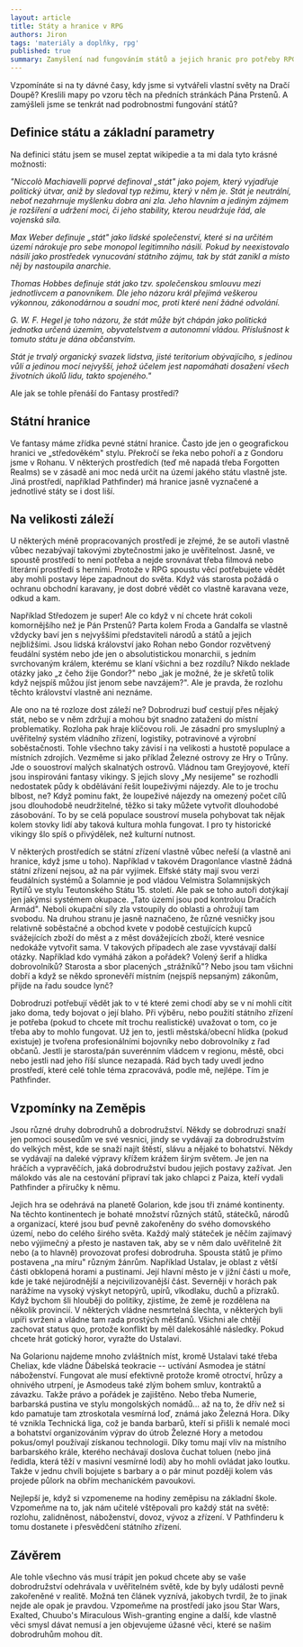 ```yaml
---
layout: article
title: Státy a hranice v RPG
authors: Jiron
tags: 'materiály a doplňky, rpg'
published: true
summary: Zamyšlení nad fungováním států a jejich hranic pro potřeby RPG.
---
```

Vzpomínáte si na ty dávné časy, kdy jsme si vytvářeli vlastní světy na Dračí Doupě? Kreslili mapy po vzoru těch na předních stránkách Pána Prstenů. A zamýšleli jsme se tenkrát nad podrobnostmi fungování států? 

## Definice státu a základní parametry

Na definici státu jsem se musel zeptat wikipedie a ta mi dala tyto krásné možnosti: 

_"Niccolò Machiavelli poprvé definoval „stát" jako pojem, který vyjadřuje politický útvar, aniž by sledoval typ režimu, který v něm je. Stát je neutrální, neboť nezahrnuje myšlenku dobra ani zla. Jeho hlavním a jediným zájmem je rozšíření a udržení moci, či jeho stability, kterou neudržuje řád, ale vojenská síla._ 

_Max Weber definuje „stát" jako lidské společenství, které si na určitém území nárokuje pro sebe monopol legitimního násilí. Pokud by neexistovalo násilí jako prostředek vynucování státního zájmu, tak by stát zanikl a místo něj by nastoupila anarchie._ 

_Thomas Hobbes definuje stát jako tzv. společenskou smlouvu mezi jednotlivcem a panovníkem. Dle jeho názoru král přejímá veškerou výkonnou, zákonodárnou a soudní moc, proti které není žádné odvolání._ 

_G. W. F. Hegel je toho názoru, že stát může být chápán jako politická jednotka určená územím, obyvatelstvem a autonomní vládou. Příslušnost k tomuto státu je dána občanstvím._ 

_Stát je trvalý organický svazek lidstva, jisté teritorium obývajícího, s jedinou vůlí a jedinou mocí nejvyšší, jehož účelem jest napomáhati dosažení všech životních úkolů lidu, takto spojeného."_ 

Ale jak se tohle přenáší do Fantasy prostředí? 

## Státní hranice

Ve fantasy máme zřídka pevné státní hranice. Často jde jen o geografickou hranici ve „středověkém" stylu. Překročí se řeka nebo pohoří a z Gondoru jsme v Rohanu. V některých prostředích (teď mě napadá třeba Forgotten Realms) se v zásadě ani moc nedá určit na území jakého státu vlastně jste. Jiná prostředí, například Pathfinder) má hranice jasně vyznačené a jednotlivé státy se i dost liší. 

## Na velikosti záleží

U některých méně propracovaných prostředí je zřejmé, že se autoři vlastně vůbec nezabývají takovými zbytečnostmi jako je uvěřitelnost. Jasně, ve spoustě prostředí to není potřeba a nejde srovnávat třeba filmová nebo literární prostředí s herními. Protože v RPG spoustu věcí potřebujete vědět aby mohli postavy lépe zapadnout do světa. Když vás starosta požádá o ochranu obchodní karavany, je dost dobré vědět co vlastně karavana veze, odkud a kam. 

Například Středozem je super! Ale co když v ní chcete hrát cokoli komornějšího než je Pán Prstenů? Parta kolem Froda a Gandalfa se vlastně vždycky baví jen s nejvyššími představiteli národů a států a jejich nejbližšími. Jsou lidská království jako Rohan nebo Gondor rozvětvený feudální systém nebo jde jen o absolutistickou monarchii, s jedním svrchovaným králem, kterému se klaní všichni a bez rozdílu? Nikdo neklade otázky jako „z čeho žije Gondor?" nebo „jak je možné, že je skřetů tolik když nejspíš můžou jíst jenom sebe navzájem?". Ale je pravda, že rozlohu těchto království vlastně ani neznáme. 

Ale ono na té rozloze dost záleží ne? Dobrodruzi buď cestují přes nějaký stát, nebo se v něm zdržují a mohou být snadno zataženi do místní problematiky. Rozloha pak hraje klíčovou roli. Je zásadní pro smysluplný a uvěřitelný systém vládního zřízení, logistiky, potravinové a výrobní soběstačnosti. Tohle všechno taky závisí i na velikosti a hustotě populace a místních zdrojích. Vezměme si jako příklad Železné ostrovy ze Hry o Trůny. Jde o souostroví malých skalnatých ostrovů. Vládnou tam Greyjoyové, kteří jsou inspirováni fantasy vikingy. S jejich slovy „My nesijeme" se rozhodli nedostatek půdy k obdělávání řešit loupeživými nájezdy. Ale to je trochu blbost, ne? Když pominu fakt, že loupeživé nájezdy na omezený počet cílů jsou dlouhodobě neudržitelné, těžko si taky můžete vytvořit dlouhodobé zásobování. To by se celá populace soustroví musela pohybovat tak nějak kolem stovky lidí aby taková kultura mohla fungovat. I pro ty historické vikingy šlo spíš o přivýdělek, než kulturní nutnost. 

V některých prostředích se státní zřízení vlastně vůbec neřeší (a vlastně ani hranice, když jsme u toho). Například v takovém Dragonlance vlastně žádná státní zřízení nejsou, až na pár vyjímek. Elfské státy mají svou verzi feudálních systémů a Solamnie je pod vládou Velmistra Solamnijských Rytířů ve stylu Teutonského Státu 15\. století. Ale pak se toho autoři dotýkají jen jakýmsi systémem okupace. „Tato území jsou pod kontrolou Dračích Armád". Neboli okupační síly zla vstoupily do oblasti a ohrožují tam svobodu. Na druhou stranu je jasně naznačeno, že různé vesničky jsou relativně soběstačné a obchod kvete v podobě cestujících kupců svážejících zboží do měst a z měst dovážejících zboží, které vesnice nedokáže vytvořit sama. V takových případech ale zase vyvstávají další otázky. Například kdo vymáhá zákon a pořádek? Volený šerif a hlídka dobrovolníků? Starosta a sbor placených „strážníků"? Nebo jsou tam všichni dobří a když se někdo spronevěří místním (nejspíš nepsaným) zákonům, přijde na řadu soudce lynč? 

Dobrodruzi potřebují vědět jak to v té které zemi chodí aby se v ní mohli cítit jako doma, tedy bojovat o její blaho. Při výběru, nebo použití státního zřízení je potřeba (pokud to chcete mít trochu realistické) uvažovat o tom, co je třeba aby to mohlo fungovat. Už jen to, jestli městská/obecní hlídka (pokud existuje) je tvořena profesionálními bojovníky nebo dobrovolníky z řad občanů. Jestli je starosta/pán suverénním vládcem v regionu, městě, obci nebo jestli nad jeho říší slunce nezapadá. Rád bych tady uvedl jedno prostředí, které celé tohle téma zpracovává, podle mě, nejlépe. Tím je Pathfinder. 

## Vzpomínky na Zeměpis

Jsou různé druhy dobrodruhů a dobrodružství. Někdy se dobrodruzi snaží jen pomoci sousedům ve své vesnici, jindy se vydávají za dobrodružstvím do velkých měst, kde se snaží najít štěstí, slávu a nějaké to bohatství. Někdy se vydávají na daleké výpravy křížem krážem širým světem. Je jen na hráčích a vypravěčích, jaká dobrodružství budou jejich postavy zažívat. Jen málokdo vás ale na cestování připraví tak jako chlapci z Paiza, kteří vydali Pathfinder a příručky k němu. 

Jejich hra se odehrává na planetě Golarion, kde jsou tři známé kontinenty. Na těchto kontinentech je bohaté množství různých států, státečků, národů a organizací, které jsou buď pevně zakořeněny do svého domovského území, nebo do celého širého světa. Každý malý státeček je něčím zajímavý nebo výjimečný a přesto je nastaven tak, aby se v něm dalo uvěřitelně žít nebo (a to hlavně) provozovat profesi dobrodruha. Spousta států je přímo postavena „na míru" různým žánrům. Například Ustalav, je oblast z větší části obklopená horami a pustinami. Její hlavní město je v jižní části u moře, kde je také nejúrodnější a nejcivilizovanější část. Severněji v horách pak narážíme na vysoký výskyt netopýrů, upírů, vlkodlaku, duchů a přízraků. Když bychom šli hlouběji do politiky, zjistíme, že země je rozdělena na několik provincií. V některých vládne nesmrtelná šlechta, v některých byli upíři svrženi a vládne tam rada prostých měšťanů. Všichni ale chtějí zachovat status quo, protože konflikt by měl dalekosáhlé následky. Pokud chcete hrát gotický horor, vyražte do Ustalavi. 

Na Golarionu najdeme mnoho zvláštních míst, kromě Ustalavi také třeba Cheliax, kde vládne Ďábelská teokracie -- uctívání Asmodea je státní náboženství. Fungovat ale musí efektivně protože kromě otroctví, hrůzy a ohnivého utrpení, je Asmodeus také zlým bohem smluv, kontraktů a závazku. Takže právo a pořádek je zajištěno. Nebo třeba Numerie, barbarská pustina ve stylu mongolských nomádů... až na to, že dřív než si kdo pamatuje tam ztroskotala vesmírná loď, známá jako Železná Hora. Díky té vznikla Technická liga, což je banda barbarů, kteří si přišli k nemalé moci a bohatství organizováním výprav do útrob Železné Hory a metodou pokus/omyl používají získanou technologii. Díky tomu mají vliv na místního barbarského krále, kterého nechávají doslova čuchat toluen (nebo jiná ředidla, která těží v masivní vesmírné lodi) aby ho mohli ovládat jako loutku. Takže v jednu chvíli bojujete s barbary a o pár minut později kolem vás projede půlork na obřím mechanickém pavoukovi. 

Nejlepší je, když si vzpomeneme na hodiny zeměpisu na základní škole. Vzpomeňme na to, jak nám učitelé vštěpovali pro každý stát na světě: rozlohu, zalidněnost, náboženství, dovoz, vývoz a zřízení. V Pathfinderu k tomu dostanete i přesvědčení státního zřízení. 

## Závěrem

Ale tohle všechno vás musí trápit jen pokud chcete aby se vaše dobrodružství odehrávala v uvěřitelném světě, kde by byly události pevně zakořeněné v realitě. Možná ten článek vyznívá, jakobych tvrdil, že to jinak nejde ale opak je pravdou. Vzpomeňme na prostředí jako jsou Star Wars, Exalted, Chuubo's Miraculous Wish-granting engine a další, kde vlastně věci smysl dávat nemusí a jen objevujeme úžasné věci, které se našim dobrodruhům mohou dít.
